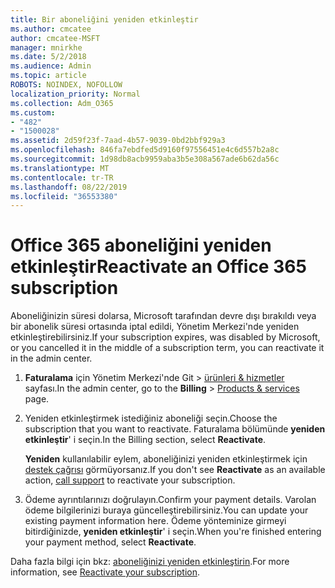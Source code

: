 ```yaml
---
title: Bir aboneliğini yeniden etkinleştir
ms.author: cmcatee
author: cmcatee-MSFT
manager: mnirkhe
ms.date: 5/2/2018
ms.audience: Admin
ms.topic: article
ROBOTS: NOINDEX, NOFOLLOW
localization_priority: Normal
ms.collection: Adm_O365
ms.custom:
- "482"
- "1500028"
ms.assetid: 2d59f23f-7aad-4b57-9039-0bd2bbf929a3
ms.openlocfilehash: 846fa7ebdfed5d9160f97556451e4c6d557b2a8c
ms.sourcegitcommit: 1d98db8acb9959aba3b5e308a567ade6b62da56c
ms.translationtype: MT
ms.contentlocale: tr-TR
ms.lasthandoff: 08/22/2019
ms.locfileid: "36553380"
---
```

# <a name="reactivate-an-office-365-subscription"></a><span data-ttu-id="a8758-102">Office 365 aboneliğini yeniden etkinleştir</span><span class="sxs-lookup"><span data-stu-id="a8758-102">Reactivate an Office 365 subscription</span></span>

<span data-ttu-id="a8758-103">Aboneliğinizin süresi dolarsa, Microsoft tarafından devre dışı bırakıldı veya bir abonelik süresi ortasında iptal edildi, Yönetim Merkezi'nde yeniden etkinleştirebilirsiniz.</span><span class="sxs-lookup"><span data-stu-id="a8758-103">If your subscription expires, was disabled by Microsoft, or you cancelled it in the middle of a subscription term, you can reactivate it in the admin center.</span></span>
  
1. <span data-ttu-id="a8758-104">**Faturalama** için Yönetim Merkezi'nde Git \> [ürünleri & hizmetler](https://go.microsoft.com/fwlink/p/?linkid=842054) sayfası.</span><span class="sxs-lookup"><span data-stu-id="a8758-104">In the admin center, go to the **Billing** \> [Products & services](https://go.microsoft.com/fwlink/p/?linkid=842054) page.</span></span>

2. <span data-ttu-id="a8758-105">Yeniden etkinleştirmek istediğiniz aboneliği seçin.</span><span class="sxs-lookup"><span data-stu-id="a8758-105">Choose the subscription that you want to reactivate.</span></span> <span data-ttu-id="a8758-106">Faturalama bölümünde **yeniden etkinleştir**' i seçin.</span><span class="sxs-lookup"><span data-stu-id="a8758-106">In the Billing section, select **Reactivate**.</span></span>

    <span data-ttu-id="a8758-107">**Yeniden** kullanılabilir eylem, aboneliğinizi yeniden etkinleştirmek için [destek çağrısı](https://docs.microsoft.com/office365/admin/contact-support-for-business-products?view=o365-worldwide) görmüyorsanız.</span><span class="sxs-lookup"><span data-stu-id="a8758-107">If you don't see **Reactivate** as an available action, [call support](https://docs.microsoft.com/office365/admin/contact-support-for-business-products?view=o365-worldwide) to reactivate your subscription.</span></span>

3. <span data-ttu-id="a8758-108">Ödeme ayrıntılarınızı doğrulayın.</span><span class="sxs-lookup"><span data-stu-id="a8758-108">Confirm your payment details.</span></span> <span data-ttu-id="a8758-109">Varolan ödeme bilgilerinizi buraya güncelleştirebilirsiniz.</span><span class="sxs-lookup"><span data-stu-id="a8758-109">You can update your existing payment information here.</span></span> <span data-ttu-id="a8758-110">Ödeme yönteminize girmeyi bitirdiğinizde, **yeniden etkinleştir**' i seçin.</span><span class="sxs-lookup"><span data-stu-id="a8758-110">When you're finished entering your payment method, select **Reactivate**.</span></span>

<span data-ttu-id="a8758-111">Daha fazla bilgi için bkz: [aboneliğinizi yeniden etkinleştirin](https://docs.microsoft.com/office365/admin/subscriptions-and-billing/reactivate-your-subscription).</span><span class="sxs-lookup"><span data-stu-id="a8758-111">For more information, see [Reactivate your subscription](https://docs.microsoft.com/office365/admin/subscriptions-and-billing/reactivate-your-subscription).</span></span>